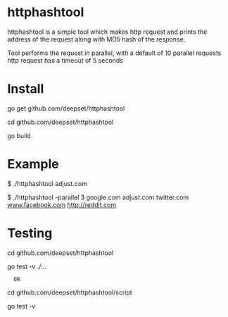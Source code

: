 # httphashtool
httphashtool is a simple tool which makes http request and prints the address of the request along with MD5 hash of the response.

Tool performs the request in parallel, with a default of 10 parallel requests
http request has a timeout of 5 seconds


# Install
go get github.com/deepset/httphashtool

cd github.com/deepset/httphashtool

go build


# Example
$ ./httphashtool adjust.com

$ ./httphashtool -parallel 3 google.com adjust.com twitter.com www.facebook.com http://reddit.com

# Testing
cd github.com/deepset/httphashtool

go test -v ./...
      
      OR
      
cd github.com/deepset/httphashtool/script

go test -v




